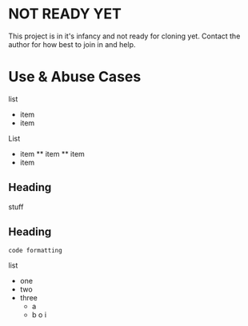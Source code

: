 NOT READY YET
=====
This project is in it's infancy and not ready for cloning yet.
Contact the author for how best to join in and help.

Use & Abuse Cases
=====

list
   - item
   - item

List
* item
** item
** item
* item


Heading
-----

stuff

Heading
-----



```code formatting```

list
- one
- two
- three
  + a
  + b
    o i

